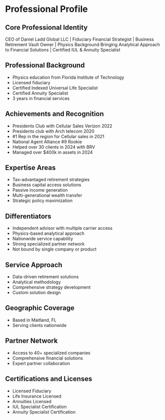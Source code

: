 # Professional Profile

## Core Professional Identity
CEO of Daniel Ladd Global LLC | Fiduciary Financial Strategist | Business Retirement Vault Owner | Physics Background Bringing Analytical Approach to Financial Solutions | Certified IUL & Annuity Specialist

## Professional Background
- Physics education from Florida Institute of Technology
- Licensed fiduciary
- Certified Indexed Universal Life Specialist
- Certified Annuity Specialist
- 3 years in financial services

## Achievements and Recognition
- Presidents Club with Cellular Sales Verizon 2022
- Presidents club with Arch telecom 2020
- #1 Rep in the region for Cellular sales in 2021
- National Agent Alliance #9 Rookie
- Helped over 30 clients in 2024 with BRV
- Managed over $400k in assets in 2024

## Expertise Areas
- Tax-advantaged retirement strategies
- Business capital access solutions
- Passive income generation
- Multi-generational wealth transfer
- Strategic policy maximization

## Differentiators
- Independent advisor with multiple carrier access
- Physics-based analytical approach
- Nationwide service capability
- Strong specialized partner network
- Not bound by single company or product

## Service Approach
- Data-driven retirement solutions
- Analytical methodology
- Comprehensive strategy development
- Custom solution design

## Geographic Coverage
- Based in Maitland, FL
- Serving clients nationwide

## Partner Network
- Access to 40+ specialized companies
- Comprehensive financial solutions
- Expert partner collaboration

## Certifications and Licenses
- Licensed Fiduciary
- Life Insurance Licensed
- Annuities Licensed
- IUL Specialist Certification
- Annuity Specialist Certification